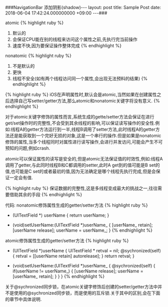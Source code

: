 ###NavigationBar 添加阴影(shadow)---
layout: post
title: Sample Post
date: 2018-06-04 17:42:24.000000000 +09:00
---###

atomic
{% highlight ruby %}
 1. 默认的
 2. 会保证CPU能在别的线程来访问这个属性之前,先执行完当前操作
 3. 速度不快,因为要保证操作整体完成
{% endhighlight %}

nonatomic
{% highlight ruby %}
 1. 不是默认的
 2. 更快
 3. 线程不安全(如有两个线程访问同一个属性,会出现无法预料的结果)
{% endhighlight %}

{% highlight ruby %}
iOS在声明属性时,默认会是atomic,当然如果在创建属性之后选择自己写setter/getter方法,那么atomic和nonatomic关键字将没有意义.
{% endhighlight %}

对于atomic关键字修饰的属性而言,系统生成的gette/setter方法会保证在进行get/set操作时的完整性,不会受到其余线程的影响,可以保证读写操作的安全性.例如:线程A的getter方法运行到一半,线程B调用了setter方法,此时线程A的getter方法还是能获取到一个完好无损的对象,这是一个串行的操作.但是如果是nonatomic修饰的属性,当多个线程同时对属性进行读写操作,会进行并发访问,可能会产生不可预知的问题,例如crash.

atomic可以保证属性的读写是安全的,但是atomic无法保证值的时效性,例如:线程A调用了getter,与此同时线程B和C都调用的setter,此时A get到的值可能是B  set的值,也可能是C set的或者最初的值,因为无法确定是哪个线程先执行完成,但是会保证一定会有值.


{% highlight ruby %}
保证数据的完整性,这是多线程变成最大的挑战之一,往往需要借助其余的手段
{% endhighlight %}

代码:
nonatomic修饰属性生成的getter/setter方法
{% highlight ruby %}
- (UITextField *) userName {
	return userName;
}

- (void)setUserName:(UITextField *)userName_ {
	[userName_ retain];
	[userName release];
	userName = userName_;
}
{% endhighlight %}

atomic修饰属性生成的getter/setter方法
{% highlight ruby %}
- (UITextField *)userName {
	UITextField * retval = nil;
	@sychronized(self) {
		retval = [[userName retain] autorelease];
	}
	return retval;
}

- (void)setUserName:(UITextField *)userName_ {
	@sychronized(self) {
		if(userName != userName_) {
			[userName release];
			userName = [userName_ retain];
		}
	}
}
{% endhighlight %}

关于@sychronized同步锁，在atomic关键字修饰后创建的setter/getter方法中并不是使用的@sychronized同步锁，而是使用的互斥锁.关于其中的区别,会在下面的章节中具体说明.

